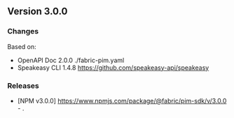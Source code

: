

## Version 3.0.0
### Changes
Based on:
- OpenAPI Doc 2.0.0 ./fabric-pim.yaml
- Speakeasy CLI 1.4.8 https://github.com/speakeasy-api/speakeasy
### Releases
- [NPM v3.0.0] https://www.npmjs.com/package/@fabric/pim-sdk/v/3.0.0 - .